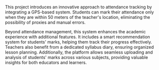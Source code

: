 This project introduces an innovative approach to attendance tracking by integrating a GPS-based system. Students can mark their attendance only when they are within 50 meters of the teacher's location, eliminating the possibility of proxies and manual errors.

Beyond attendance management, this system enhances the academic experience with additional features. It includes a smart recommendation system for students' marks, helping them track their progress effectively. Teachers also benefit from a dedicated syllabus diary, ensuring organized lesson planning. Additionally, the platform allows seamless uploading and analysis of students' marks across various subjects, providing valuable insights for both educators and learners.
